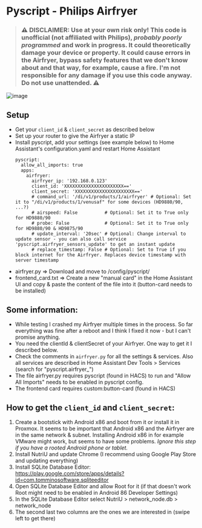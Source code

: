 # Pyscript - Philips Airfryer

> ### :warning: **DISCLAIMER: Use at your own risk only! This code is unofficial (not affiliated with Philips), _probably poorly programmed_ and work in progress. It could theoretically damage your device or property. It could cause errors in the Airfryer, bypass safety features that we don't know about and that way, for example, cause a fire. I'm not responsible for any damage if you use this code anyway. Do not use unattended.** :warning:

<img alt="image" src="https://github.com/noxhirsch/Pyscript-Philips-Airfryer/assets/30938717/93ffddc8-aae4-4a8f-b554-a6a98ffc0a8f">

## Setup
- Get your `client_id` & `client_secret` as described below
- Set up your router to give the Airfryer a static IP
- Install pyscript, add your settings (see example below) to Home Assistant's configuration.yaml and restart Home Assistant
  ```
  pyscript:
    allow_all_imports: true
    apps:
      airfryer:
        airfryer_ip: '192.168.0.123'
        client_id: 'XXXXXXXXXXXXXXXXXXXXXX=='
        client_secret: 'XXXXXXXXXXXXXXXXXXXXXX=='
        # command_url: '/di/v1/products/1/airfryer' # Optional: Set it to "/di/v1/products/1/venusaf" for some devices (HD9880/90, ...?)
        # airspeed: False          # Optional: Set it to True only for HD9880/90
        # probe: False             # Optional: Set it to True only for HD9880/90 & HD9875/90
        # update_interval: '20sec' # Optional: Change interval to update sensor - you can also call service 'pyscript.airfryer_sensors_update' to get an instant update
        # replace_timestamp: False # Optional: Set to True if you block internet for the Airfryer. Replaces device timestamp with server timestamp
  ```
- airfryer.py => Download and move to /config/pyscript/ 
- frontend_card.txt => Create a new "manual card" in the Home Assistant UI and copy & paste the content of the file into it (button-card needs to be installed)


## Some information:
- While testing I crashed my Airfryer multiple times in the process. So far everything was fine after a reboot and I think I fixed it now - but I can't promise anything.
- You need the clientId & clientSecret of your Airfryer. One way to get it I described below.
- Check the comments in `airfryer.py` for all the settings & services. Also all services are described in Home Assistant Dev Tools > Services (search for "pyscript.airfryer_")
- The file airfryer.py requires pyscript (found in HACS) to run and "Allow All Imports" needs to be enabled in pyscript config.
- The frontend card requires custom:button-card (found in HACS)

## How to get the `client_id` and `client_secret`:
1. Create a bootstick with Android x86 and boot from it or install it in Proxmox. It seems to be important that Android x86 and the Airfryer are in the same network & subnet. Installing Android x86 in for example VMware might work, but seems to have some problems. *Ignore this step if you have a rooted Android phone or tablet.*
2. Install NutriU and update Chrome (I recommend using Google Play Store and updating everything)
3. Install SQLite Database Editor: https://play.google.com/store/apps/details?id=com.tomminosoftware.sqliteeditor
4. Open SQLite Database Editor and allow Root for it (if that doesn't work Root might need to be enabled in Android 86 Developer Settings)
5. In the SQLite Database Editor select NutriU > network_node.db > network_node
6. The second last two columns are the ones we are interested in (swipe left to get there)
